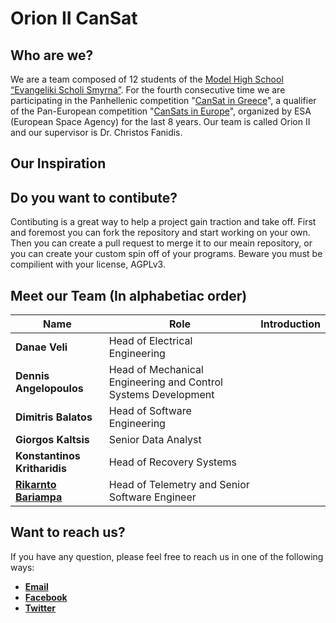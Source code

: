 # Orion II CanSat

## Who are we?
We are a team composed of 12 students of the [Model High School “Evangeliki Scholi Smyrna”](http://lyk-evsch-n-smyrn.att.sch.gr/wordpress/?p=1322). For the fourth consecutive time we are participating in the Panhellenic competition "[CanSat in Greece](https://cansat.gr/)", a qualifier of the Pan-European competition "[CanSats in Europe](http://www.esa.int/SPECIALS/CanSat/SEMXTDCKP6G_0.html)", organized by ESA (European Space Agency) for the last 8 years. Our team is called Orion II and our supervisor is Dr. Christos Fanidis.

## Our Inspiration


## Do you want to contibute?
Contibuting is a great way to help a project gain traction and take off. First and foremost you can fork the repository and start working on your own. Then you can create a pull request to merge it to our meain repository, or you can create your custom spin off of your programs. Beware you must be compilient with your license, AGPLv3.


## Meet our Team (In alphabetiac order)
|             Name             |                                   Role                                   |              Introduction              |
| ---------------------------- | ------------------------------------------------------------------------ | -------------------------------------- |
|        __Danae Veli__        |                  Head of Electrical Engineering                          |                                        |
|    __Dennis Angelopoulos__   |      Head of Mechanical Engineering and Control Systems Development      |                                        |
|     __Dimitris Balatos__     |                     Head of Software Engineering                         |                                        |
|     __Giorgos Kaltsis__      |                         Senior Data Analyst                              |                                        |
| __Konstantinos Kritharidis__ |                    Head of Recovery Systems                              |                                        |
| [__Rikarnto Bariampa__](https://github.com/richardbar) | Head of Telemetry and Senior Software Engineer |                                        |


## Want to reach us?
If you have any question, please feel free to reach us in one of the following ways:
* [__Email__](mailto:orioncantgr@gmail.com)
* [__Facebook__](https://www.facebook.com/orioncansatteam)
* [__Twitter__](https://twitter.com/OrionCanSat2020)